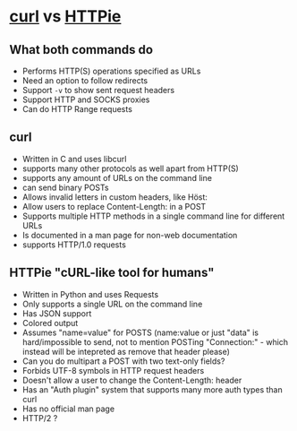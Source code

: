# [curl](https://curl.haxx.se/) vs [HTTPie](https://github.com/jkbrzt/httpie)

## What both commands do

- Performs HTTP(S) operations specified as URLs
- Need an option to follow redirects
- Support `-v` to show sent request headers
- Support HTTP and SOCKS proxies
- Can do HTTP Range requests

## curl

- Written in C and uses libcurl
- supports many other protocols as well apart from HTTP(S)
- supports any amount of URLs on the command line
- can send binary POSTs
- Allows invalid letters in custom headers, like Höst:
- Allow users to replace Content-Length: in a POST
- Supports multiple HTTP methods in a single command line for different URLs
- Is documented in a man page for non-web documentation
- supports HTTP/1.0 requests

## HTTPie "cURL-like tool for humans"

- Written in Python and uses Requests
- Only supports a single URL on the command line
- Has JSON support
- Colored output
- Assumes "name=value" for POSTS (name:value or just "data" is hard/impossible
  to send, not to mention POSTing "Connection:" - which instead will be
  intepreted as remove that header please)
- Can you do multipart a POST with two text-only fields?
- Forbids UTF-8 symbols in HTTP request headers
- Doesn't allow a user to change the Content-Length: header
- Has an "Auth plugin" system that supports many more auth types than curl
- Has no official man page
- HTTP/2 ?
